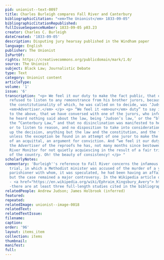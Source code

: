 ```yaml
---
pid: unionist--text-0097
title: Charles Burleigh compares Fall River and Canterbury
bibliographicCitation: "<em>The Unionist</em> 1833-09-05"
bibliographicCitationRepublished: 
fullIssueSequenceNumber: 1833-09-05 p03.23
creator: Charles C. Burleigh
dateCreated: '1833-09-05'
description: Disputing jury hearsay published in the Windham paper
language: English
publisher: The Unionist
IsPartOf: 
rights: https://creativecommons.org/publicdomain/mark/1.0/
source: The Unionist
subject: Black Law; Journalistic Debate
type: Text
category: Unionist content
articleType: 
volume: '1'
issue: '6'
transcription: "<p> We feel it our duty to make the fact public, that one of the jury
  refused to listen to any remonstrance from his brother jurors, because the ‘law,’
  the constitutionality of which, he was called on to decide, was ‘Judson’s Law!!’—
  <em>Advertiser.</em> </p> <p> “We feel it <em>our</em> duty” to say in reference
  to the above, that we have conversed with one of the jurors, who informs us that
  he heard nothing said about the law, being ‘Judson’s law,’ or the “black law,” or
  the “Canterbury Law,” and that no disinclination was manifested to hear remonstrance
  or to listen to reason, and no disposition to take into consideration in making
  up the decision, anything but the law and the constitution, and the facts proved,
  unless the exception be found in an attempt of one juror to make the bad tendency
  of an acquittal, an argument for conviction. And “we feel it our duty” too, to remind
  the Advertiser of the reproofs he has, not many months since bestowed upon the Fall
  River Monitor for not quietly acquiescing in the result of a fair trial by a jury
  of the country. Oh! the beauty of consistency! </p> "
scholarlyNotes: 
commentary: 'Burleigh''s reference to Fall River concerns the infamous Ephraim Avery
  trial, in which a Methodist minister was accused of the murder of a young female
  parishioner with whom, it was speculated, he had been having an affair. He was acquitted,
  but the case remained a major controversy. In the Wikipedia article on the incident
  - <a href="https://en.wikipedia.org/wiki/Ephraim_Kingsbury_Avery"> https://en.wikipedia.org/wiki/Ephraim_Kingsbury_Avery</a>
  -there are at least three full-length studies cited in the bibliography </p> '
relatedPeople: Andrew Judson; James Holbrook (inferred)
featured: 
repeated: 
relatedImage: unionist--image-0018
relatedText: 
relatedTextIssue: 
filename: 
caption: 
order: '96'
layout: items_item
collection: items
thumbnail: 
manifest: 
full: 
---
```

